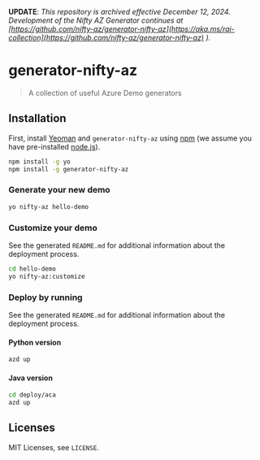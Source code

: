 **UPDATE**: *This repository is archived effective December 12, 2024. Development of the Nifty AZ Generator continues at [https://github.com/nifty-az/generator-nifty-az](https://aka.ms/rai-collection](https://github.com/nifty-az/generator-nifty-az) ).*


# generator-nifty-az 
> A collection of useful Azure Demo generators

## Installation

First, install [Yeoman](http://yeoman.io) and `generator-nifty-az` using [npm](https://www.npmjs.com/) (we assume you have pre-installed [node.js](https://nodejs.org/)).

```bash
npm install -g yo
npm install -g generator-nifty-az
```

### Generate your new demo

```bash
yo nifty-az hello-demo
```

### Customize your demo

See the generated `README.md` for additional information about the deployment process.

```bash
cd hello-demo
yo nifty-az:customize
```

### Deploy by running

See the generated `README.md` for additional information about the deployment process.

#### Python version

```bash
azd up
```

#### Java version

```bash
cd deploy/aca
azd up
```

## Licenses

MIT Licenses, see `LICENSE`.
